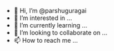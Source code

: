 - 👋 Hi, I’m @parshuguragai
- 👀 I’m interested in ...
- 🌱 I’m currently learning ...
- 💞️ I’m looking to collaborate on ...
- 📫 How to reach me ...

<!---
parshuguragai/parshuguragai is a ✨ special ✨ repository because its `README.md` (this file) appears on your GitHub profile.
You can click the Preview link to take a look at your changes.
--->
